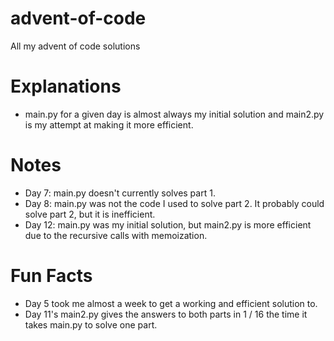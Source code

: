 # advent-of-code
All my advent of code solutions

# Explanations
- main.py for a given day is almost always my initial solution and main2.py is my attempt at making it more efficient.

# Notes
- Day 7: main.py doesn't currently solves part 1.
- Day 8: main.py was not the code I used to solve part 2. It probably could solve part 2, but it is inefficient.
- Day 12: main.py was my initial solution, but main2.py is more efficient due to the recursive calls with memoization.

# Fun Facts
- Day 5 took me almost a week to get a working and efficient solution to. 
- Day 11's main2.py gives the answers to both parts in 1 / 16 the time it takes main.py to solve one part.